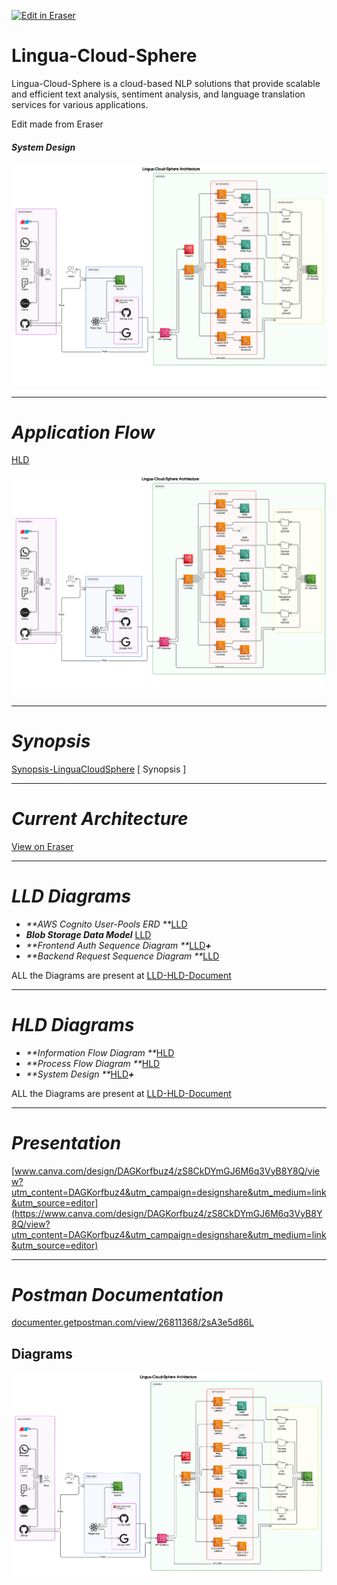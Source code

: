 <p><a target="_blank" href="https://app.eraser.io/workspace/dt7Phvkj2Gc2r9r2b6AR" id="edit-in-eraser-github-link"><img alt="Edit in Eraser" src="https://firebasestorage.googleapis.com/v0/b/second-petal-295822.appspot.com/o/images%2Fgithub%2FOpen%20in%20Eraser.svg?alt=media&amp;token=968381c8-a7e7-472a-8ed6-4a6626da5501"></a></p>

# **Lingua-Cloud-Sphere**
Lingua-Cloud-Sphere is a cloud-based NLP solutions that provide scalable and efficient text analysis, sentiment analysis, and language translation services for various applications.

Edit made from Eraser



#### _**System Design**_
![Figure 7](/.eraser/dt7Phvkj2Gc2r9r2b6AR___6Ww8hrtkmQbCnRHKqyf4D7Vv51M2___---figure---RNPNBrAymMCAz7-sCcaOx---figure---7K72H1ytV86AAVKNNIiunA.png "Figure 7")



---

# _**Application Flow**_
[﻿HLD](https://app.eraser.io/workspace/ThHWjrXq9R6q7nOsJRXl) 

![Figure 2](/.eraser/dt7Phvkj2Gc2r9r2b6AR___6Ww8hrtkmQbCnRHKqyf4D7Vv51M2___---figure---QsClHKUwddsIM3C7yoOJe---figure---AO0uBg7OrLjEm1-CdVTbrA.png "Figure 2")

---

# _**Synopsis**_
[﻿Synopsis-LinguaCloudSphere](https://app.eraser.io/workspace/KdmznEp53HlvdGcB2N2O) [ Synopsis ]

---

# _**Current Architecture**_
[﻿View on Eraser](https://app.eraser.io/workspace/dt7Phvkj2Gc2r9r2b6AR?elements=H036hiNq0ZwuHjHuQVoNCw) 

---

# _**LLD Diagrams**_


- _**AWS Cognito User-Pools ERD   **_[﻿LLD](https://app.eraser.io/workspace/E8ehepdmSsrw4k4EXlwK) 
- _**Blob Storage Data Model**_  [﻿LLD](https://app.eraser.io/workspace/E8ehepdmSsrw4k4EXlwK) 
- _**Frontend Auth Sequence Diagram  **_[﻿LLD](https://app.eraser.io/workspace/E8ehepdmSsrw4k4EXlwK)_**+**_ 
- _**Backend Request Sequence Diagram **_[﻿LLD](https://app.eraser.io/workspace/E8ehepdmSsrw4k4EXlwK) 


ALL the Diagrams are present at [﻿LLD-HLD-Document](https://app.eraser.io/workspace/xDlTUArxvInA1UnMiYa8) 

---

# _**HLD Diagrams**_
- _**Information Flow Diagram **_[﻿HLD](https://app.eraser.io/workspace/ThHWjrXq9R6q7nOsJRXl) 
- _**Process Flow Diagram **_[﻿HLD](https://app.eraser.io/workspace/ThHWjrXq9R6q7nOsJRXl) 
- _**System Design **_[﻿HLD](https://app.eraser.io/workspace/ThHWjrXq9R6q7nOsJRXl)_**+**_ 


ALL the Diagrams are present at [﻿LLD-HLD-Document](https://app.eraser.io/workspace/xDlTUArxvInA1UnMiYa8) 

---

# _**Presentation**_


[﻿www.canva.com/design/DAGKorfbuz4/zS8CkDYmGJ6M6q3VyB8Y8Q/view?utm_content=DAGKorfbuz4&utm_campaign=designshare&utm_medium=link&utm_source=editor](https://www.canva.com/design/DAGKorfbuz4/zS8CkDYmGJ6M6q3VyB8Y8Q/view?utm_content=DAGKorfbuz4&utm_campaign=designshare&utm_medium=link&utm_source=editor) 

---

# _**Postman Documentation**_


[﻿documenter.getpostman.com/view/26811368/2sA3e5d86L](https://documenter.getpostman.com/view/26811368/2sA3e5d86L) 




<!-- eraser-additional-content -->
## Diagrams
<!-- eraser-additional-files -->
<a href="/README-Lingua-Cloud-Sphere Architecture-1.eraserdiagram" data-element-id="6MSQtqk73MSMgZk9rjMby"><img src="/.eraser/dt7Phvkj2Gc2r9r2b6AR___6Ww8hrtkmQbCnRHKqyf4D7Vv51M2___---diagram----44b416072d3c0729dd91efd574f5b26e-Lingua-Cloud-Sphere-Architecture.png" alt="" data-element-id="6MSQtqk73MSMgZk9rjMby" /></a>
<!-- end-eraser-additional-files -->
<!-- end-eraser-additional-content -->
<!--- Eraser file: https://app.eraser.io/workspace/dt7Phvkj2Gc2r9r2b6AR --->